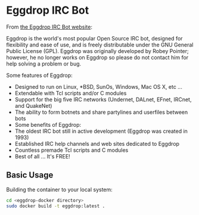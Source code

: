 Eggdrop IRC Bot
===============

From [the Eggdrop IRC Bot website](http://www.eggheads.org/):
 
Eggdrop is the world's most popular Open Source IRC bot, designed for flexibility and ease of use, and is freely distributable under the GNU General Public License (GPL). Eggdrop was originally developed by Robey Pointer; however, he no longer works on Eggdrop so please do not contact him for help solving a problem or bug. 

Some features of Eggdrop: 
- Designed to run on Linux, \*BSD, SunOs, Windows, Mac OS X, etc ...
- Extendable with Tcl scripts and/or C modules
- Support for the big five IRC networks (Undernet, DALnet, EFnet, IRCnet, and QuakeNet)
- The ability to form botnets and share partylines and userfiles between bots
- Some benefits of Eggdrop: 
- The oldest IRC bot still in active development (Eggdrop was created in 1993)
- Established IRC help channels and web sites dedicated to Eggdrop
- Countless premade Tcl scripts and C modules
- Best of all ... It's FREE!

## Basic Usage

Building the container to your local system:

```bash
cd <eggdrop-docker directory>
sudo docker build -t eggdrop:latest .
```

